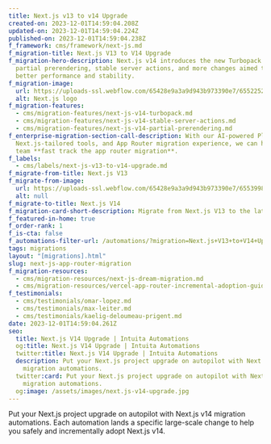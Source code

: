 ```yaml
---
title: Next.js v13 to v14 Upgrade
created-on: 2023-12-01T14:59:04.208Z
updated-on: 2023-12-01T14:59:04.224Z
published-on: 2023-12-01T14:59:04.238Z
f_framework: cms/framework/next-js.md
f_migration-title: Next.js V13 to V14 Upgrade
f_migration-hero-description: Next.js v14 introduces the new Turbopack compiler,
  partial prerendering, stable server actions, and more changes aimed toward
  better performance and stability.
f_migration-image:
  url: https://uploads-ssl.webflow.com/65428e9a3a9d943b973390e7/6552252cf4b9e06c244131ef_nextjs-app-router-migration-hero-image.svg
  alt: Next.js logo
f_migration-features:
  - cms/migration-features/next-js-v14-turbopack.md
  - cms/migration-features/next-js-v14-stable-server-actions.md
  - cms/migration-features/next-js-v14-partial-prerendering.md
f_enterprise-migration-section-call-description: With our AI-powered Platform,
  Next.js-tailored tools, and App Router migration experience, we can help your
  team **fast track the app router migration**.
f_labels:
  - cms/labels/next-js-v13-to-v14-upgrade.md
f_migrate-from-title: Next.js V13
f_migrate-from-image:
  url: https://uploads-ssl.webflow.com/65428e9a3a9d943b973390e7/6553998af06d8a798f00aae0_next-js-logo-white.svg
  alt: null
f_migrate-to-title: Next.js V14
f_migration-card-short-description: Migrate from Next.js V13 to the latest Next V14 version.
f_featured-in-home: true
f_order-rank: 1
f_is-cta: false
f_automations-filter-url: /automations/?migration=Next.js+V13+to+V14+Upgrade
tags: migrations
layout: "[migrations].html"
slug: next-js-app-router-migration
f_migration-resources:
  - cms/migration-resources/next-js-dream-migration.md
  - cms/migration-resources/vercel-app-router-incremental-adoption-guide.md
f_testimonials:
  - cms/testimonials/omar-lopez.md
  - cms/testimonials/max-leiter.md
  - cms/testimonials/kaelig-deloumeau-prigent.md
date: 2023-12-01T14:59:04.261Z
seo:
  title: Next.js V14 Upgrade | Intuita Automations
  og:title: Next.js V14 Upgrade | Intuita Automations
  twitter:title: Next.js V14 Upgrade | Intuita Automations
  description: Put your Next.js project upgrade on autopilot with Next.js v14
    migration automations.
  twitter:card: Put your Next.js project upgrade on autopilot with Next.js v14
    migration automations.
  og:image: /assets/images/next.js-v14-upgrade.jpg
---
```

Put your Next.js project upgrade on autopilot with Next.js v14 migration automations. Each automation lands a specific large-scale change to help you safely and incrementally adopt Next.js v14.